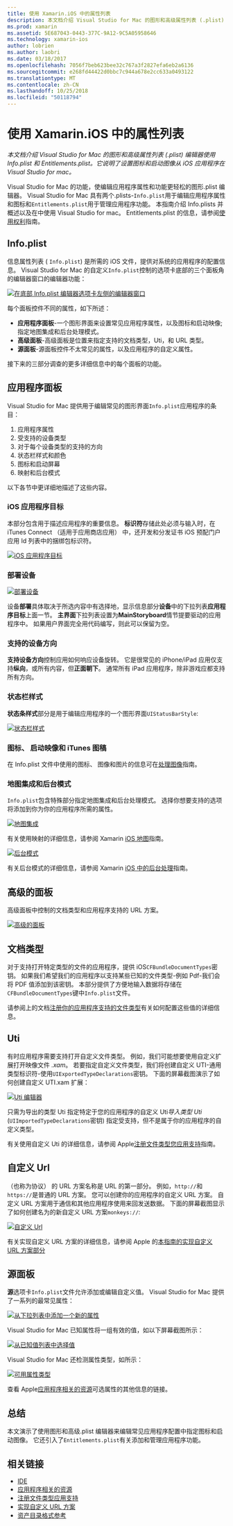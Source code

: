 ```yaml
---
title: 使用 Xamarin.iOS 中的属性列表
description: 本文档介绍 Visual Studio for Mac 的图形和高级属性列表 (.plist) 编辑器使用 Info.plist 和 Entitlements.plist。 它说明了设置图标和启动图像从 iOS 应用程序在 Visual Studio for mac。
ms.prod: xamarin
ms.assetid: 5E687043-0443-377C-9A12-9C5A05958646
ms.technology: xamarin-ios
author: lobrien
ms.author: laobri
ms.date: 03/18/2017
ms.openlocfilehash: 7056f7beb623bee32c767a3f2827efa6eb2a6136
ms.sourcegitcommit: e268fd44422d0bbc7c944a678e2cc633a0493122
ms.translationtype: MT
ms.contentlocale: zh-CN
ms.lasthandoff: 10/25/2018
ms.locfileid: "50118794"
---
```

# <a name="working-with-property-lists-in-xamarinios"></a>使用 Xamarin.iOS 中的属性列表

_本文档介绍 Visual Studio for Mac 的图形和高级属性列表 (.plist) 编辑器使用 Info.plist 和 Entitlements.plist。它说明了设置图标和启动图像从 iOS 应用程序在 Visual Studio for mac。_

Visual Studio for Mac 的功能，使编辑应用程序属性和功能更轻松的图形.plist 编辑器。 Visual Studio for Mac 具有两个.plists-`Info.plist`用于编辑应用程序属性和图标和`Entitlements.plist`用于管理应用程序功能。 本指南介绍 Info.plists 并概述以及在中使用 Visual Studio for mac。 Entitlements.plist 的信息，请参阅[使用权利](~/ios/deploy-test/provisioning/entitlements.md)指南。

## <a name="infoplist"></a>Info.plist

信息属性列表 ( `Info.plist`) 是所需的 iOS 文件，提供对系统的应用程序的配置信息。 Visual Studio for Mac 的自定义`Info.plist`控制的选项卡底部的三个面板角的编辑器窗口的编辑器功能：

 [![](property-lists-images/tabs.png "在底部 Info.plist 编辑器选项卡左侧的编辑器窗口")](property-lists-images/tabs.png#lightbox)

每个面板控件不同的属性，如下所述：

-  **应用程序面板**-一个图形界面来设置常见应用程序属性，以及图标和启动映像; 指定地图集成和后台处理模式。
-  **高级面板**-高级面板是位置来指定支持的文档类型，Uti，和 URL 类型。
-  **源面板**-源面板控件不太常见的属性，以及应用程序的自定义属性。


接下来的三部分调查的更多详细信息中的每个面板的功能。

## <a name="application-panel"></a>应用程序面板

Visual Studio for Mac 提供用于编辑常见的图形界面`Info.plist`应用程序的条目：

1.  应用程序属性
1.  受支持的设备类型
1.  对于每个设备类型的支持的方向
1.  状态栏样式和颜色
1.  图标和启动屏幕
1.  映射和后台模式


以下各节中更详细地描述了这些内容。

 <a name="iOS_Application_Target" />


### <a name="ios-application-target"></a>iOS 应用程序目标

本部分包含用于描述应用程序的重要信息。
**标识符**存储此处必须与输入时，在 iTunes Connect （适用于应用商店应用） 中，还开发和分发证书 iOS 预配门户应用 Id 列表中的捆绑包标识符。

 [![](property-lists-images/image24.png "iOS 应用程序目标")](property-lists-images/image24.png#lightbox)

### <a name="device-deployment"></a>部署设备

 [![](property-lists-images/deployment.png "部署设备")](property-lists-images/deployment.png#lightbox)

设备**部署**具体取决于所选内容中有选择地，显示信息部分**设备**中的下拉列表**应用程序目标**上面一节。 **主界面**下拉列表设置为**MainStoryboard**情节提要驱动的应用程序中。 如果用户界面完全用代码编写，则此可以保留为空。

### <a name="supported-device-orientations"></a>支持的设备方向

 **支持设备方向**控制应用如何响应设备旋转。 它是很常见的 iPhone/iPad 应用仅支持**纵向**，或所有内容，但**正面朝下**。 通常所有 iPad 应用程序，除非游戏应都支持所有方向。

### <a name="status-bar-styles"></a>状态栏样式

**状态条样式**部分是用于编辑应用程序的一个图形界面`UIStatusBarStyle`:

 [![](property-lists-images/status.png "状态栏样式")](property-lists-images/status.png#lightbox)

 <a name="Icons" />


### <a name="icons-launch-images-and-itunes-artwork"></a>图标、 启动映像和 iTunes 图稿

在 Info.plist 文件中使用的图标、 图像和图片的信息可在[处理图像](~/ios/app-fundamentals/images-icons/index.md)指南。




### <a name="maps-integration-and-background-modes"></a>地图集成和后台模式

`Info.plist`包含特殊部分指定地图集成和后台处理模式。 选择你想要支持的选项将添加到你为你的应用程序所需的属性。

 [![](property-lists-images/maps.png "地图集成")](property-lists-images/maps.png#lightbox)

有关使用映射的详细信息，请参阅 Xamarin [iOS 地图](~/ios/user-interface/controls/ios-maps/index.md)指南。

 [![](property-lists-images/bging.png "后台模式")](property-lists-images/bging.png#lightbox)

有关后台模式的详细信息，请参阅 Xamarin [iOS 中的后台处理](~/ios/app-fundamentals/backgrounding/introduction-to-backgrounding-in-ios.md)指南。

## <a name="advanced-panel"></a>高级的面板

高级面板中控制的文档类型和应用程序支持的 URL 方案。

 [![](property-lists-images/image34.png "高级的面板")](property-lists-images/image34.png#lightbox)

 <a name="Document_Types" />


## <a name="document-types"></a>文档类型

对于支持打开特定类型的文件的应用程序，提供 iOS`CFBundleDocumentTypes`密钥。 如果我们希望我们的应用程序以支持某些已知的文件类型-例如 Pdf-我们会将 PDF 值添加到该密钥。 本部分提供了方便地输入数据将存储在`CFBundleDocumentTypes`键中`Info.plist`文件。

请参阅上的文档[注册你的应用程序支持的文件类型](http://developer.apple.com/library/ios/#documentation/FileManagement/Conceptual/DocumentInteraction_TopicsForIOS/Articles/RegisteringtheFileTypesYourAppSupports.html)有关如何配置这些值的详细信息。

## <a name="utis"></a>Uti

有时应用程序需要支持打开自定义文件类型。 例如，我们可能想要使用自定义扩展打开映像文件 *.xam*。 若要指定自定义文件类型，我们将创建自定义 UTI-通用类型标识符-使用`UIExportedTypeDeclarations`密钥。 下面的屏幕截图演示了如何创建自定义 UTI.xam 扩展：

 [![](property-lists-images/uti.png "Uti 编辑器")](property-lists-images/uti.png#lightbox)

只需为导出的类型 Uti 指定特定于您的应用程序的自定义 Uti*导入类型 Uti* (`UIImportedTypeDeclarations`密钥) 指定受支持，但不是属于你的应用程序的自定义类型。

有关使用自定义 Uti 的详细信息，请参阅 Apple[注册文件类型您应用支持](https://developer.apple.com/library/ios/documentation/FileManagement/Conceptual/understanding_utis/understand_utis_declare/understand_utis_declare.html#//apple_ref/doc/uid/TP40001319-CH204-SW1)指南。

## <a name="custom-urls"></a>自定义 Url

（也称为协议） 的 URL 方案名称是 URL 的第一部分。 例如，`http://`和`https://`是普通的 URL 方案。 您可以创建你的应用程序的自定义 URL 方案。 自定义 URL 方案用于通信和其他应用程序使用来回发送数据。 下面的屏幕截图显示了如何创建名为的新自定义 URL 方案`monkeys://`:

 [![](property-lists-images/url.png "自定义 Url")](property-lists-images/url.png#lightbox)



有关实现自定义 URL 方案的详细信息，请参阅 Apple 的[本指南的实现自定义 URL 方案部分](https://developer.apple.com/library/ios/documentation/iPhone/Conceptual/iPhoneOSProgrammingGuide/AdvancedAppTricks/AdvancedAppTricks.html)

## <a name="source-panel"></a>源面板

**源**选项卡`Info.plist`文件允许添加或编辑自定义值。 Visual Studio for Mac 提供了一系列的最常见属性：

 [![](property-lists-images/image31.png "从下拉列表中添加一个新的属性")](property-lists-images/image31.png#lightbox)

Visual Studio for Mac 已知属性将一组有效的值，如以下屏幕截图所示：

 [![](property-lists-images/image32.png "从已知值列表中选择值")](property-lists-images/image32.png#lightbox)

Visual Studio for Mac 还检测属性类型，如所示：

 [![](property-lists-images/image33.png "可用属性类型")](property-lists-images/image33.png#lightbox)

查看 Apple[应用程序相关的资源](http://developer.apple.com/library/ios/#DOCUMENTATION/iPhone/Conceptual/iPhoneOSProgrammingGuide/App-RelatedResources/App-RelatedResources.html)可选属性的其他信息的链接。

 <a name="Entitlements" />

## <a name="summary"></a>总结

本文演示了使用图形和高级.plist 编辑器来编辑常见应用程序配置中指定图标和启动图像。 它还引入了`Entitlements.plist`有关添加和管理应用程序功能。


## <a name="related-links"></a>相关链接

- [IDE](https://github.com/xamarin/recipes/tree/master/Recipes/cross-platform/ide)
- [应用程序相关的资源](http://developer.apple.com/library/ios/#DOCUMENTATION/iPhone/Conceptual/iPhoneOSProgrammingGuide/App-RelatedResources/App-RelatedResources.html)
- [注册文件类型应用支持](http://developer.apple.com/library/ios/#documentation/FileManagement/Conceptual/DocumentInteraction_TopicsForIOS/Articles/RegisteringtheFileTypesYourAppSupports.html)
- [实现自定义 URL 方案](https://developer.apple.com/library/ios/documentation/iPhone/Conceptual/iPhoneOSProgrammingGuide/AdvancedAppTricks/AdvancedAppTricks.html)
- [资产目录格式参考](https://developer.apple.com/library/archive/documentation/Xcode/Reference/xcode_ref-Asset_Catalog_Format/index.html#//apple_ref/doc/uid/TP40015170-CH18-SW1)
